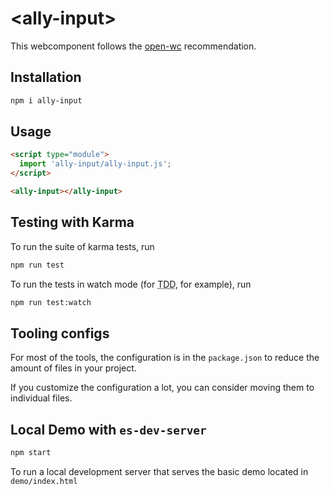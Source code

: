 # \<ally-input>

This webcomponent follows the [open-wc](https://github.com/open-wc/open-wc) recommendation.

## Installation
```bash
npm i ally-input
```

## Usage
```html
<script type="module">
  import 'ally-input/ally-input.js';
</script>

<ally-input></ally-input>
```

## Testing with Karma
To run the suite of karma tests, run
```bash
npm run test
```

To run the tests in watch mode (for <abbr title="test driven development">TDD</abbr>, for example), run

```bash
npm run test:watch
```


## Tooling configs

For most of the tools, the configuration is in the `package.json` to reduce the amount of files in your project.

If you customize the configuration a lot, you can consider moving them to individual files.

## Local Demo with `es-dev-server`
```bash
npm start
```
To run a local development server that serves the basic demo located in `demo/index.html`
